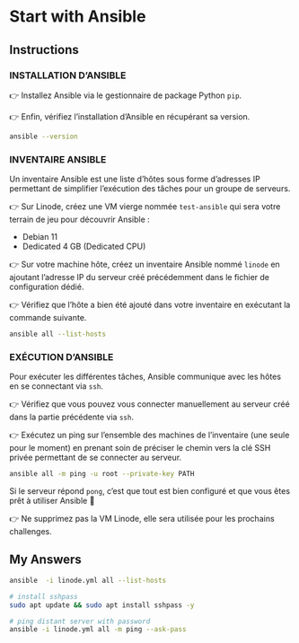 # Start with Ansible

## Instructions

### INSTALLATION D’ANSIBLE

👉 Installez Ansible via le gestionnaire de package Python `pip`.

👉 Enfin, vérifiez l’installation d’Ansible en récupérant sa version.

```sh
ansible --version
```

### INVENTAIRE ANSIBLE

Un inventaire Ansible est une liste d’hôtes sous forme d’adresses IP permettant de simplifier l’exécution des tâches pour un groupe de serveurs.

👉 Sur Linode, créez une VM vierge nommée `test-ansible` qui sera votre terrain de jeu pour découvrir Ansible :

- Debian 11
- Dedicated 4 GB (Dedicated CPU)

👉 Sur votre machine hôte, créez un inventaire Ansible nommé `linode` en ajoutant l’adresse IP du serveur créé précédemment dans le fichier de configuration dédié.

👉 Vérifiez que l’hôte a bien été ajouté dans votre inventaire en exécutant la commande suivante.

```sh
ansible all --list-hosts
```

### EXÉCUTION D’ANSIBLE

Pour exécuter les différentes tâches, Ansible communique avec les hôtes en se connectant via `ssh`.

👉 Vérifiez que vous pouvez vous connecter manuellement au serveur créé dans la partie précédente via `ssh`.

👉 Exécutez un ping sur l’ensemble des machines de l’inventaire (une seule pour le moment) en prenant soin de préciser le chemin vers la clé SSH privée permettant de se connecter au serveur.

```sh
ansible all -m ping -u root --private-key PATH
```

Si le serveur répond `pong`, c’est que tout est bien configuré et que vous êtes prêt à utiliser Ansible 🚀

👉 Ne supprimez pas la VM Linode, elle sera utilisée pour les prochains challenges.

## My Answers

```sh
ansible  -i linode.yml all --list-hosts

# install sshpass
sudo apt update && sudo apt install sshpass -y

# ping distant server with password
ansible -i linode.yml all -m ping --ask-pass

```
